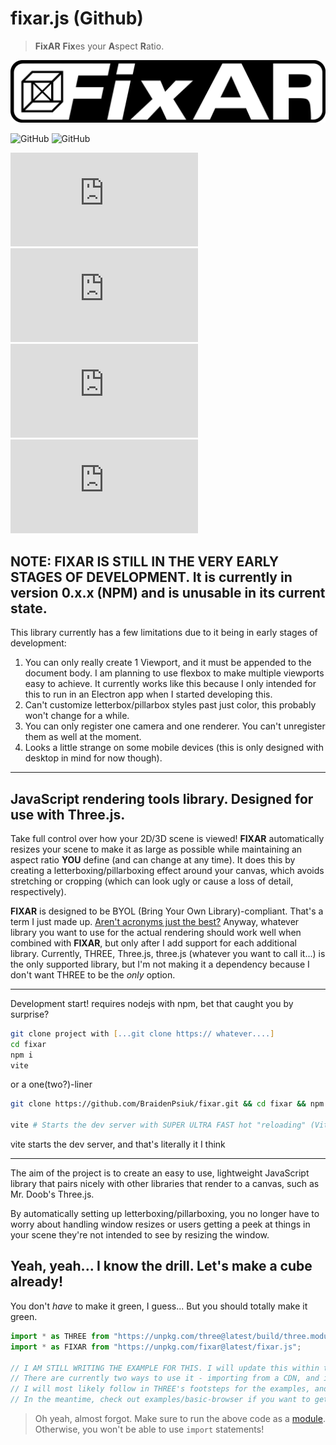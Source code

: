 # fixar.js (Github)

> **FixAR** **Fix**es your **A**spect **R**atio.

![](/repo-assets/img/fixar-logo-hires.png)

![GitHub](https://img.shields.io/badge/Supported%3A-Three.js-brightgreen)
![GitHub](https://img.shields.io/badge/Currently%20Unsupported:-Babylon.js,%20PixiJS,%20Phaser%203/4,%20and%20several%20other%20libraries-red)

![GitHub Repo stars](https://img.shields.io/github/stars/BraidenPsiuk/fixar.js?color=yellow)
![ES file size in bytes](https://img.shields.io/github/size/BraidenPsiuk/fixar.js/build/fixar.es.js?label=es%20size)
![UMD file size in bytes](https://img.shields.io/github/size/BraidenPsiuk/fixar.js/build/fixar.umd.js?label=umd%20size)
![GitHub](https://img.shields.io/github/license/BraidenPsiuk/fixar.js)

## NOTE: FIXAR IS STILL IN THE VERY EARLY STAGES OF DEVELOPMENT. It is currently in version 0.x.x (NPM) and is unusable in its current state.

This library currently has a few limitations due to it being in early stages of development:
1. You can only really create 1 Viewport, and it must be appended to the document body. I am planning to use flexbox to make multiple viewports easy to achieve. It currently works like this because I only intended for this to run in an Electron app when I started developing this.
2. Can't customize letterbox/pillarbox styles past just color, this probably won't change for a while.
3. You can only register one camera and one renderer. You can't unregister them as well at the moment.
4. Looks a little strange on some mobile devices (this is only designed with desktop in mind for now though).

___

## JavaScript rendering tools library. Designed for use with Three.js.

Take full control over how your 2D/3D scene is viewed! **FIXAR** automatically resizes your scene to make it as large as possible while maintaining an aspect ratio **YOU** define (and can change at any time). It does this by creating a letterboxing/pillarboxing effect around your canvas, which avoids stretching or cropping (which can look ugly or cause a loss of detail, respectively).

**FIXAR** is designed to be BYOL (Bring Your Own Library)-compliant. That's a term I just made up. [Aren't acronyms just the best?](https://gist.github.com/anonymous/ca9721fbf27e77667abb) Anyway, whatever library you want to use for the actual rendering should work well when combined with **FIXAR**, but only after I add support for each additional library. Currently, THREE, Three.js, three.js (whatever you want to call it...) is the only supported library, but I'm not making it a dependency because I don't want THREE to be the *only* option.

___

Development start!
requires nodejs with npm, bet that caught you by surprise?
```zsh
git clone project with [...git clone https:// whatever....]
cd fixar
npm i
vite
```
or a one(two?)-liner
```zsh
git clone https://github.com/BraidenPsiuk/fixar.git && cd fixar && npm i # Sets up dev environment

vite # Starts the dev server with SUPER ULTRA FAST hot "reloading" (Vite is so epic)
```
vite starts the dev server, and that's literally it I think

___

The aim of the project is to create an easy to use, lightweight JavaScript library that pairs nicely with other libraries that render to a canvas, such as Mr. Doob's Three.js.

<!-- I've always dreamed of making 3D visualizations and games in JavaScript. Three.js provides the means to do these things in a graspable way, but I've found that browser window resizes can be difficult to develop around. Users can resize their window at any time, which can introduce problems if you intended for your scene to be viewed at a specific aspect ratio. -->

By automatically setting up letterboxing/pillarboxing, you no longer have to worry about handling window resizes or users getting a peek at things in your scene they're not intended to see by resizing the window.


<!-- ## Usage

Explain what the code below does

We can have 2 import methods:
- CDN (for websites)
- Local (for Electron apps)
```sh
npm i fixar
``` -->

## Yeah, yeah... I know the drill. Let's make a cube already!
You don't *have* to make it green, I guess... But you should totally make it green.

```javascript
import * as THREE from "https://unpkg.com/three@latest/build/three.module.js";
import * as FIXAR from "https://unpkg.com/fixar@latest/fixar.js";

// I AM STILL WRITING THE EXAMPLE FOR THIS. I will update this within the week (by 3/16/2021)
// There are currently two ways to use it - importing from a CDN, and importing it locally.
// I will most likely follow in THREE's footsteps for the examples, and show multiple methods to use the lib.
// In the meantime, check out examples/basic-browser if you want to get an idea of how this library should work.
```
> Oh yeah, almost forgot. Make sure to run the above code as a [module](https://developer.mozilla.org/en-US/docs/Web/JavaScript/Guide/Modules). Otherwise, you won't be able to use `import` statements!
